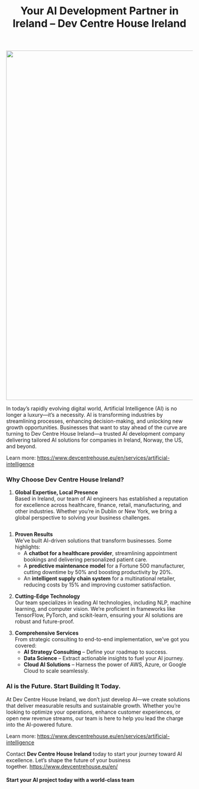 
<div class="inside-article">
<header aria-label="Content" class="entry-header">
<h1 class="entry-title" itemprop="headline">Your AI Development Partner in Ireland – Dev Centre House Ireland</h1> 
</header>
<div class="featured-image cv-col-12 post-image">
<img alt="" class="size-full cv-col-12 wp-post-image" decoding="async" fetchpriority="high" height="942" itemprop="image" sizes="(max-width: 1500px) 100vw, 1500px" src="https://www.devcentrehouse.eu/blogs/wp-content/uploads/2024/12/download-3.jpeg" srcset="https://www.devcentrehouse.eu/blogs/wp-content/uploads/2024/12/download-3.jpeg 1500w, https://www.devcentrehouse.eu/blogs/wp-content/uploads/2024/12/download-3-300x188.jpeg 300w, https://www.devcentrehouse.eu/blogs/wp-content/uploads/2024/12/download-3-1024x643.jpeg 1024w, https://www.devcentrehouse.eu/blogs/wp-content/uploads/2024/12/download-3-768x482.jpeg 768w" style="aspect-ratio:0;" width="1500"/> </div>
<div class="entry-content" itemprop="text">
<p>In today’s rapidly evolving digital world, Artificial Intelligence (AI) is no longer a luxury—it’s a necessity. AI is transforming industries by streamlining processes, enhancing decision-making, and unlocking new growth opportunities. Businesses that want to stay ahead of the curve are turning to Dev Centre House Ireland—a trusted AI development company delivering tailored AI solutions for companies in Ireland, Norway, the US, and beyond.</p>
<p>Learn more: <a href="https://www.devcentrehouse.eu/en/services/artificial-intelligence">https://www.devcentrehouse.eu/en/services/artificial-intelligence</a></p>
<h3 class="wp-block-heading">Why Choose Dev Centre House Ireland?</h3>
<ol class="wp-block-list">
<li><strong>Global Expertise, Local Presence</strong><br/>Based in Ireland, our team of AI engineers has established a reputation for excellence across healthcare, finance, retail, manufacturing, and other industries. Whether you’re in Dublin or New York, we bring a global perspective to solving your business challenges.</li>
</ol>
<figure class="wp-block-image size-large"><img alt="" decoding="async" src="https://images.pexels.com/photos/5473955/pexels-photo-5473955.jpeg?auto=compress&amp;cs=tinysrgb&amp;w=1260&amp;h=750&amp;dpr=2"/></figure>
<ol class="wp-block-list">
<li><strong>Proven Results</strong><br/>We’ve built AI-driven solutions that transform businesses. Some highlights:
<ul class="wp-block-list">
<li>A <strong>chatbot for a healthcare provider</strong>, streamlining appointment bookings and delivering personalized patient care.</li>
<li>A <strong>predictive maintenance model</strong> for a Fortune 500 manufacturer, cutting downtime by 50% and boosting productivity by 20%.</li>
<li>An <strong>intelligent supply chain system</strong> for a multinational retailer, reducing costs by 15% and improving customer satisfaction.</li>
</ul>
</li>
</ol>
<p></p>
<ol class="wp-block-list" start="2">
<li><strong>Cutting-Edge Technology</strong><br/>Our team specializes in leading AI technologies, including NLP, machine learning, and computer vision. We’re proficient in frameworks like TensorFlow, PyTorch, and scikit-learn, ensuring your AI solutions are robust and future-proof.</li>
</ol>
<p></p>
<ol class="wp-block-list" start="3">
<li><strong>Comprehensive Services</strong><br/>From strategic consulting to end-to-end implementation, we’ve got you covered:
<ul class="wp-block-list">
<li><strong>AI Strategy Consulting</strong> – Define your roadmap to success.</li>
<li><strong>Data Science</strong> – Extract actionable insights to fuel your AI journey.</li>
<li><strong>Cloud AI Solutions</strong> – Harness the power of AWS, Azure, or Google Cloud to scale seamlessly.</li>
</ul>
</li>
</ol>
<h3 class="wp-block-heading"><strong>AI is the Future. Start Building It Today.</strong></h3>
<p>At Dev Centre House Ireland, we don’t just develop AI—we create solutions that deliver measurable results and sustainable growth. Whether you’re looking to optimize your operations, enhance customer experiences, or open new revenue streams, our team is here to help you lead the charge into the AI-powered future.</p>
<p>Learn more: <a href="https://www.devcentrehouse.eu/en/services/artificial-intelligence">https://www.devcentrehouse.eu/en/services/artificial-intelligence</a></p>
<p>Contact <strong>Dev Centre House Ireland</strong> today to start your journey toward AI excellence. Let’s shape the future of your business together. <a href="https://www.devcentrehouse.eu/en/">https://www.devcentrehouse.eu/en/</a></p>
<h4 class="wp-block-heading">Start your AI project today with a world-class team</h4>
<!--— Calendly inline widget begin ---->


<!--— Calendly inline widget end ---->
</div> <footer aria-label="Entry meta" class="entry-meta">
</footer>
</div>
